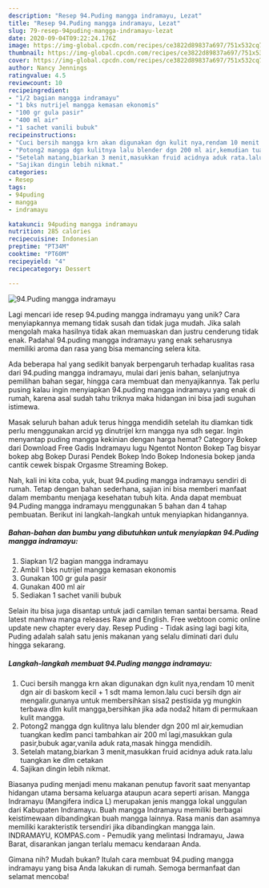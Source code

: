```yaml
---
description: "Resep 94.Puding mangga indramayu, Lezat"
title: "Resep 94.Puding mangga indramayu, Lezat"
slug: 79-resep-94puding-mangga-indramayu-lezat
date: 2020-09-04T09:22:24.176Z
image: https://img-global.cpcdn.com/recipes/ce3822d89837a697/751x532cq70/94puding-mangga-indramayu-foto-resep-utama.jpg
thumbnail: https://img-global.cpcdn.com/recipes/ce3822d89837a697/751x532cq70/94puding-mangga-indramayu-foto-resep-utama.jpg
cover: https://img-global.cpcdn.com/recipes/ce3822d89837a697/751x532cq70/94puding-mangga-indramayu-foto-resep-utama.jpg
author: Nancy Jennings
ratingvalue: 4.5
reviewcount: 10
recipeingredient:
- "1/2 bagian mangga indramayu"
- "1 bks nutrijel mangga kemasan ekonomis"
- "100 gr gula pasir"
- "400 ml air"
- "1 sachet vanili bubuk"
recipeinstructions:
- "Cuci bersih mangga krn akan digunakan dgn kulit nya,rendam 10 menit dgn air di baskom kecil + 1 sdt mama lemon.lalu cuci bersih dgn air mengalir.gunanya untuk membersihkan sisa2 pestisida yg mungkin terbawa dlm kulit mangga,bersihkan jika ada noda2 hitam di permukaan kulit mangga."
- "Potong2 mangga dgn kulitnya lalu blender dgn 200 ml air,kemudian tuangkan kedlm panci tambahkan air 200 ml lagi,masukkan gula pasir,bubuk agar,vanila aduk rata,masak hingga mendidih."
- "Setelah matang,biarkan 3 menit,masukkan fruid acidnya aduk rata.lalu tuangkan ke dlm cetakan"
- "Sajikan dingin lebih nikmat."
categories:
- Resep
tags:
- 94puding
- mangga
- indramayu

katakunci: 94puding mangga indramayu 
nutrition: 285 calories
recipecuisine: Indonesian
preptime: "PT34M"
cooktime: "PT60M"
recipeyield: "4"
recipecategory: Dessert

---
```



![94.Puding mangga indramayu](https://img-global.cpcdn.com/recipes/ce3822d89837a697/751x532cq70/94puding-mangga-indramayu-foto-resep-utama.jpg)

Lagi mencari ide resep 94.puding mangga indramayu yang unik? Cara menyiapkannya memang tidak susah dan tidak juga mudah. Jika salah mengolah maka hasilnya tidak akan memuaskan dan justru cenderung tidak enak. Padahal 94.puding mangga indramayu yang enak seharusnya memiliki aroma dan rasa yang bisa memancing selera kita.

Ada beberapa hal yang sedikit banyak berpengaruh terhadap kualitas rasa dari 94.puding mangga indramayu, mulai dari jenis bahan, selanjutnya pemilihan bahan segar, hingga cara membuat dan menyajikannya. Tak perlu pusing kalau ingin menyiapkan 94.puding mangga indramayu yang enak di rumah, karena asal sudah tahu triknya maka hidangan ini bisa jadi suguhan istimewa.

Masak seluruh bahan aduk terus hingga mendidih setelah itu diamkan tidk perlu menggunakan arcid yg dinutrijel krn mangga nya sdh segar. Ingin menyantap puding mangga kekinian dengan harga hemat? Category Bokep dari Download Free Gadis Indramayu lugu Ngentot Nonton Bokep Tag bisyar bokep abg Bokep Durasi Pendek Bokep Indo Bokep Indonesia bokep janda cantik cewek bispak Orgasme Streaming Bokep.


Nah, kali ini kita coba, yuk, buat 94.puding mangga indramayu sendiri di rumah. Tetap dengan bahan sederhana, sajian ini bisa memberi manfaat dalam membantu menjaga kesehatan tubuh kita. Anda dapat membuat 94.Puding mangga indramayu menggunakan 5 bahan dan 4 tahap pembuatan. Berikut ini langkah-langkah untuk menyiapkan hidangannya.

<!--inarticleads1-->

##### Bahan-bahan dan bumbu yang dibutuhkan untuk menyiapkan 94.Puding mangga indramayu:

1. Siapkan 1/2 bagian mangga indramayu
1. Ambil 1 bks nutrijel mangga kemasan ekonomis
1. Gunakan 100 gr gula pasir
1. Gunakan 400 ml air
1. Sediakan 1 sachet vanili bubuk


Selain itu bisa juga disantap untuk jadi camilan teman santai bersama. Read latest manhwa manga releases Raw and English. Free webtoon comic online update new chapter every day. Resep Puding - Tidak asing lagi bagi kita, Puding adalah salah satu jenis makanan yang selalu diminati dari dulu hingga sekarang. 

<!--inarticleads2-->

##### Langkah-langkah membuat 94.Puding mangga indramayu:

1. Cuci bersih mangga krn akan digunakan dgn kulit nya,rendam 10 menit dgn air di baskom kecil + 1 sdt mama lemon.lalu cuci bersih dgn air mengalir.gunanya untuk membersihkan sisa2 pestisida yg mungkin terbawa dlm kulit mangga,bersihkan jika ada noda2 hitam di permukaan kulit mangga.
1. Potong2 mangga dgn kulitnya lalu blender dgn 200 ml air,kemudian tuangkan kedlm panci tambahkan air 200 ml lagi,masukkan gula pasir,bubuk agar,vanila aduk rata,masak hingga mendidih.
1. Setelah matang,biarkan 3 menit,masukkan fruid acidnya aduk rata.lalu tuangkan ke dlm cetakan
1. Sajikan dingin lebih nikmat.


Biasanya puding menjadi menu makanan penutup favorit saat menyantap hidangan utama bersama keluarga ataupun acara seperti arisan. Mangga Indramayu (Mangifera indica L) merupakan jenis mangga lokal unggulan dari Kabupaten Indramayu. Buah mangga Indramayu memiliki berbagai keistimewaan dibandingkan buah mangga lainnya. Rasa manis dan asamnya memiliki karakteristik tersendiri jika dibandingkan mangga lain. INDRAMAYU, KOMPAS.com - Pemudik yang melintasi Indramayu, Jawa Barat, disarankan jangan terlalu memacu kendaraan Anda. 

Gimana nih? Mudah bukan? Itulah cara membuat 94.puding mangga indramayu yang bisa Anda lakukan di rumah. Semoga bermanfaat dan selamat mencoba!
